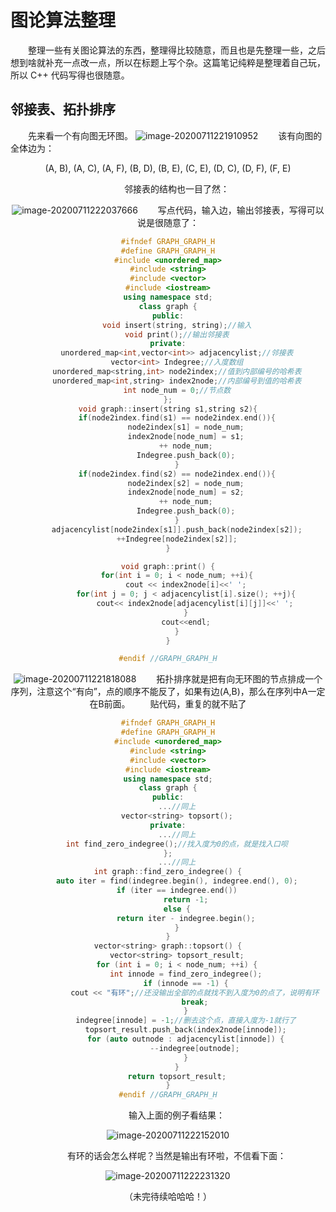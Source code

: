 # 图论算法整理

&ensp;&ensp;&ensp;&ensp;整理一些有关图论算法的东西，整理得比较随意，而且也是先整理一些，之后想到啥就补充一点改一点，所以在标题上写个杂。这篇笔记纯粹是整理着自己玩，所以 C++ 代码写得也很随意。

## 邻接表、拓扑排序
&ensp;&ensp;&ensp;&ensp;先来看一个有向图无环图。
![image-20200711221910952](C:\Users\Administrator\AppData\Roaming\Typora\typora-user-images\image-20200711221910952.png#pic_center)
&ensp;&ensp;&ensp;&ensp;该有向图的全体边为：

<center>(A, B), (A, C), (A, F), (B, D), (B, E), (C, E), (D, C), (D, F), (F, E)

&ensp;&ensp;&ensp;&ensp;邻接表的结构也一目了然：

![image-20200711222037666](C:\Users\Administrator\AppData\Roaming\Typora\typora-user-images\image-20200711222037666.png#pic_center)
&ensp;&ensp;&ensp;&ensp;写点代码，输入边，输出邻接表，写得可以说是很随意了：

```cpp
#ifndef GRAPH_GRAPH_H
#define GRAPH_GRAPH_H
#include <unordered_map>
#include <string>
#include <vector>
#include <iostream>
using namespace std;
class graph {
public:
    void insert(string, string);//输入
    void print();//输出邻接表
private:
    unordered_map<int,vector<int>> adjacencylist;//邻接表
    vector<int> Indegree;//入度数组
    unordered_map<string,int> node2index;//值到内部编号的哈希表
    unordered_map<int,string> index2node;//内部编号到值的哈希表
    int node_num = 0;//节点数
};
void graph::insert(string s1,string s2){
    if(node2index.find(s1) == node2index.end()){
        node2index[s1] = node_num;
        index2node[node_num] = s1;
        ++ node_num;
        Indegree.push_back(0);
    }
    if(node2index.find(s2) == node2index.end()){
        node2index[s2] = node_num;
        index2node[node_num] = s2;
        ++ node_num;
        Indegree.push_back(0);
    }
    adjacencylist[node2index[s1]].push_back(node2index[s2]);
    ++Indegree[node2index[s2]];
}

void graph::print() {
    for(int i = 0; i < node_num; ++i){
        cout << index2node[i]<<' ';
        for(int j = 0; j < adjacencylist[i].size(); ++j){
            cout<< index2node[adjacencylist[i][j]]<<' ';
        }
        cout<<endl;
    }
}

#endif //GRAPH_GRAPH_H
```

![image-20200711221818088](C:\Users\Administrator\AppData\Roaming\Typora\typora-user-images\image-20200711221818088.png)
&ensp;&ensp;&ensp;&ensp;拓扑排序就是把有向无环图的节点排成一个序列，注意这个“有向”，点的顺序不能反了，如果有边(A,B)，那么在序列中A一定在B前面。
&ensp;&ensp;&ensp;&ensp;贴代码，重复的就不贴了

```cpp
#ifndef GRAPH_GRAPH_H
#define GRAPH_GRAPH_H
#include <unordered_map>
#include <string>
#include <vector>
#include <iostream>
using namespace std;
class graph {
public:
	...//同上
    vector<string> topsort();
private:
	...//同上
    int find_zero_indegree();//找入度为0的点，就是找入口呗
};
	...//同上
int graph::find_zero_indegree() {
    auto iter = find(indegree.begin(), indegree.end(), 0);
    if (iter == indegree.end())
        return -1;
    else {
        return iter - indegree.begin();
    }
}
vector<string> graph::topsort() {
    vector<string> topsort_result;
    for (int i = 0; i < node_num; ++i) {
        int innode = find_zero_indegree();
        if (innode == -1) {
            cout << "有环";//还没输出全部的点就找不到入度为0的点了，说明有环
            break;
        }
        indegree[innode] = -1;//删去这个点，直接入度为-1就行了
        topsort_result.push_back(index2node[innode]);
        for (auto outnode : adjacencylist[innode]) {
            --indegree[outnode];
        }
    }
    return topsort_result;
}
#endif //GRAPH_GRAPH_H
```
&ensp;&ensp;&ensp;&ensp;输入上面的例子看结果：

![image-20200711222152010](C:\Users\Administrator\AppData\Roaming\Typora\typora-user-images\image-20200711222152010.png#pic_center)

&ensp;&ensp;&ensp;&ensp;有环的话会怎么样呢？当然是输出有环啦，不信看下面：

![image-20200711222231320](C:\Users\Administrator\AppData\Roaming\Typora\typora-user-images\image-20200711222231320.png#pic_center)

（未完待续哈哈哈！）